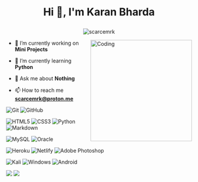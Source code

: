 # <p align="center"> Hi 👋, I'm Karan Bharda </p>
<p align="center"> <img src="https://komarev.com/ghpvc/?username=scarcemrk&label=Profile%20views&color=0e75b6&style=flat" alt="scarcemrk" /> </p>
<img align="right" alt="Coding" width="275" src="https://media.giphy.com/media/cID9NShVKKjHs5ygCP/giphy.gif">

- 🔭 I’m currently working on **Mini Projects**

- 🌱 I’m currently learning **Python**

- 💬 Ask me about **Nothing**

- 📫 How to reach me **scarcemrk@proton.me**

<!-- https://github.com/Ileriayo/markdown-badges all badges -->
![Git](https://img.shields.io/badge/git-%23F05033.svg?style=for-the-badge&logo=git&logoColor=white)
![GitHub](https://img.shields.io/badge/github-%23121011.svg?style=for-the-badge&logo=github&logoColor=white)

![HTML5](https://img.shields.io/badge/html5-%23E34F26.svg?style=for-the-badge&logo=html5&logoColor=white)
![CSS3](https://img.shields.io/badge/css3-%231572B6.svg?style=for-the-badge&logo=css3&logoColor=white)
![Python](https://img.shields.io/badge/python-3670A0?style=for-the-badge&logo=python&logoColor=ffdd54)
![Markdown](https://img.shields.io/badge/markdown-%23000000.svg?style=for-the-badge&logo=markdown&logoColor=white)

![MySQL](https://img.shields.io/badge/MySQL-A8B8D0?style=for-the-badge&logo=mysql&logoColor=black)
![Oracle](https://img.shields.io/badge/Oracle-F80000?style=for-the-badge&logo=oracle&logoColor=white)

![Heroku](https://img.shields.io/badge/heroku-%23430098.svg?style=for-the-badge&logo=heroku&logoColor=white)
![Netlify](https://img.shields.io/badge/netlify-%23000000.svg?style=for-the-badge&logo=netlify&logoColor=#00C7B7)
![Adobe Photoshop](https://img.shields.io/badge/adobe%20photoshop-%2331A8FF.svg?style=for-the-badge&logo=adobe%20photoshop&logoColor=white)

![Kali](https://img.shields.io/badge/Kali-268BEE?style=for-the-badge&logo=kalilinux&logoColor=white)
![Windows](https://img.shields.io/badge/Windows-0078D6?style=for-the-badge&logo=windows&logoColor=white)
![Android](https://img.shields.io/badge/Android-3DDC84?style=for-the-badge&logo=android&logoColor=white)

![](https://github-profile-summary-cards.vercel.app/api/cards/stats?username=scarcemrk&theme=tokyonight&border_radius=4)
![](https://github-readme-streak-stats.herokuapp.com/?user=scarcemrk&theme=tokyonight&hide_border=true)
